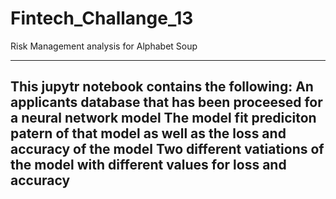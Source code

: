 # Fintech_Challange_13
Risk Management analysis for Alphabet Soup

---------------------------------------------------------------------------------------------
This jupytr notebook contains the following:
An applicants database that has been proceesed for a neural network model
The model fit prediciton patern of that model as well as the loss and accuracy of the model
Two different vatiations of the model with different values for loss and accuracy
---------------------------------------------------------------------------------------------







